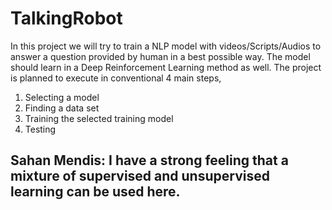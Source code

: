 # TalkingRobot

In this project we will try to train a NLP model with videos/Scripts/Audios to answer a question provided by human in a best possible way. The model should learn in a Deep Reinforcement Learning method as well. The project is planned to execute in conventional 4 main steps, 
  1. Selecting a model
  2. Finding a data set
  3. Training the selected training model
  4. Testing

## Sahan Mendis: I have a strong feeling that a mixture of supervised and unsupervised learning can be used here.

